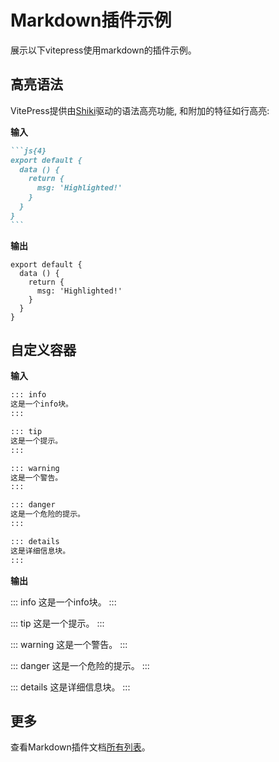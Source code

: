 # Markdown插件示例 

展示以下vitepress使用markdown的插件示例。

## 高亮语法 

VitePress提供由[Shiki](https://github.com/shikijs/shiki)驱动的语法高亮功能, 和附加的特征如行高亮:

**输入**

````md
```js{4}
export default {
  data () {
    return {
      msg: 'Highlighted!'
    }
  }
}
```
````

**输出**

```js{4}
export default {
  data () {
    return {
      msg: 'Highlighted!'
    }
  }
}
```

## 自定义容器

**输入**

```md
::: info
这是一个info块。
:::

::: tip
这是一个提示。
:::

::: warning
这是一个警告。
:::

::: danger
这是一个危险的提示。
:::

::: details
这是详细信息块。
:::
```

**输出**

::: info
这是一个info块。
:::

::: tip
这是一个提示。
:::

::: warning
这是一个警告。
:::

::: danger
这是一个危险的提示。
:::

::: details
这是详细信息块。
:::

## 更多

查看Markdown插件文档[所有列表](https://vitepress.dev/guide/markdown)。
